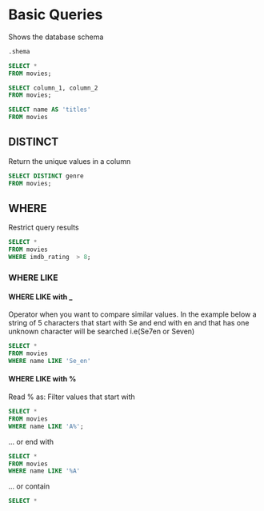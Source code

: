 
# Basic Queries


Shows the database schema
```sql
.shema
```


```sql
SELECT *
FROM movies;
```


```sql
SELECT column_1, column_2
FROM movies;
```

```sql
SELECT name AS 'titles'
FROM movies
```

## DISTINCT

Return the unique values in a column

```sql
SELECT DISTINCT genre
FROM movies;
```

## WHERE

Restrict query results 

```sql
SELECT *
FROM movies
WHERE imdb_rating  > 8;
```

### WHERE LIKE

#### WHERE LIKE with _

Operator when you want to compare similar values. In the example below a string of 5 
characters that start with Se and end with en and that has one unknown character will be searched i.e(Se7en or Seven)


```sql
SELECT *
FROM movies
WHERE name LIKE 'Se_en'
```

#### WHERE LIKE with %

Read % as: Filter values that start with

```sql
SELECT *
FROM movies
WHERE name LIKE 'A%';
```

... or end with


```sql
SELECT *
FROM movies
WHERE name LIKE '%A'
```

... or contain

```sql
SELECT *

```

